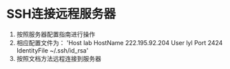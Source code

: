 # SSH连接远程服务器
1. 按照服务器配置指南进行操作
2. 相应配置文件为：
'Host lab
    HostName 222.195.92.204
    User lyl
    Port 2424
    IdentityFile ~/.ssh/id_rsa'
3. 按照文档方法远程连接到服务器